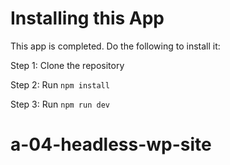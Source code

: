 # Installing this App

This app is completed. Do the following to install it: 

Step 1: Clone the repository

Step 2: Run `npm install`

Step 3: Run `npm run dev`
# a-04-headless-wp-site
